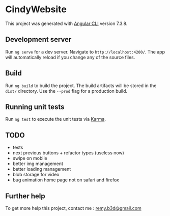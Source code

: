 # CindyWebsite

This project was generated with [Angular CLI](https://github.com/angular/angular-cli) version 7.3.8.

## Development server

Run `ng serve` for a dev server. Navigate to `http://localhost:4200/`. The app will automatically reload if you change any of the source files.

## Build

Run `ng build` to build the project. The build artifacts will be stored in the `dist/` directory. Use the `--prod` flag for a production build.

## Running unit tests

Run `ng test` to execute the unit tests via [Karma](https://karma-runner.github.io).

## TODO
* tests
* next previous buttons + refactor types (useless now)
* swipe on mobile
* better img management
* better loading management
* blob storage for video
* bug animation home page not on safari and firefox

## Further help

To get more help this project, contact me : [remy.b3d@gmail.com](mailto:remy.b3d@gmail.com)
